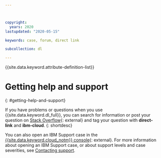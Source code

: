 ```yaml
---



copyright:
  years: 2020
lastupdated: "2020-05-15"

keywords: case, forum, direct link

subcollection: dl

---
```


{{site.data.keyword.attribute-definition-list}}

# Getting help and support
{: #getting-help-and-support}

If you have problems or questions when you use {{site.data.keyword.dl_full}}, you can search for information or post your question on [Stack Overflow](https://stackoverflow.com/search?q=dl+ibm-cloud){: external} and tag your question with **direct-link** and **ibm-cloud**.
{: shortdesc}

 You can also open an IBM Support case in the [{{site.data.keyword.cloud_notm}} console](https://cloud.ibm.com/unifiedsupport/cases/add){: external}. For more information about opening an IBM Support case, or about support levels and case severities, see [Contacting support](/docs/get-support).
